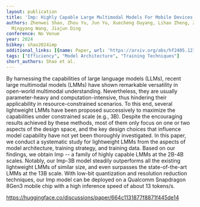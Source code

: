 ```yaml
---
layout: publication
title: 'Imp: Highly Capable Large Multimodal Models For Mobile Devices'
authors: Zhenwei Shao, Zhou Yu, Jun Yu, Xuecheng Ouyang, Lihao Zheng, Zhenbiao Gai,
  Mingyang Wang, Jiajun Ding
conference: No Venue
year: 2024
bibkey: shao2024imp
additional_links: [{name: Paper, url: 'https://arxiv.org/abs/hf2405.12107'}]
tags: ["Efficiency", "Model Architecture", "Training Techniques"]
short_authors: Shao et al.
---
```

By harnessing the capabilities of large language models (LLMs), recent large multimodal models (LMMs) have shown remarkable versatility in open-world multimodal understanding. Nevertheless, they are usually parameter-heavy and computation-intensive, thus hindering their applicability in resource-constrained scenarios. To this end, several lightweight LMMs have been proposed successively to maximize the capabilities under constrained scale (e.g., 3B). Despite the encouraging results achieved by these methods, most of them only focus on one or two aspects of the design space, and the key design choices that influence model capability have not yet been thoroughly investigated. In this paper, we conduct a systematic study for lightweight LMMs from the aspects of model architecture, training strategy, and training data. Based on our findings, we obtain Imp -- a family of highly capable LMMs at the 2B-4B scales. Notably, our Imp-3B model steadily outperforms all the existing lightweight LMMs of similar size, and even surpasses the state-of-the-art LMMs at the 13B scale. With low-bit quantization and resolution reduction techniques, our Imp model can be deployed on a Qualcomm Snapdragon 8Gen3 mobile chip with a high inference speed of about 13 tokens/s.

https://huggingface.co/discussions/paper/664c1131877f8871f445de14